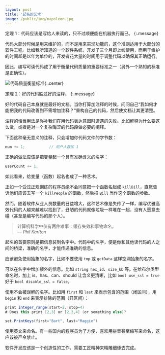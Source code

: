 ```yaml
---
layout: post
title: '起名的艺术'
image: /public/img/napoleon.jpg
---
```



定理 1：代码应该是写给人来读的，只不过顺便能在机器执行而已。
{:.message}

代码大部分时候是用来维护的，而不是用来实现功能的，这个准则适用于大部分的软件工程。比如我所知道的一个软件系统，开发了三个月即上线使用，而用于维护的时间却是以年为单位的，开发者花大量的时间用于调整代码以确保其正确运行。

因此，编写可读代码成了用于衡量代码质量的重要标准之一（另外一个熟知的标准是正确性）。

![代码质量衡量标准](https://infp.github.io/blogimages/code-quality.jpg){:.center}


定理 2：好的代码胜过好的注释。
{:.message}

好的代码自己本身就是最好的文档。当你打算加注释的时候，问问自己“我如何才能把我的代码改善到不需增加注释？”重构自己的代码，然后使文档让其更清楚。

注释的恰当用法是弥补我们在用代码表达意图时遭遇的失败。比如解释为什么要这么做，或者是对一个复杂晦涩的代码段做必要的阐释。

下面这种毫无意义的注释，只会增加你代码文件的字节数：

```c
num += 1;           // 用户人数加 1
```

正确的做法应该是把变量起一个具有准确含义的名字：

```c
userCount += 1;
```

如此看来，给变量（函数）起名也成了一种艺术。

正如一个受过正规训练的程序员绝不会同意把一个函数名起成 `killBill`，直觉告诉他们应该去写一个 `killPeople` 的函数，然后把 `Bill` 当作这个函数的参数。

然而，随着软件从业人员数量的日益增大，这种艺术像是失传了一样，编写优雅高效代码的人越来越难以找到了，丑陋的代码就像垃圾一样堆在一起，没有人愿意去碰（甚至是编写代码的那个人）。


> 计算机科学中仅有两件难事：缓存失效和事物命名。<br>
&mdash; <cite>Phil Karlton</cite>


起名的首要原则是把信息装到名字中。代码中的名字，便是你和其他读代码的人之间的桥梁，准确的名字，才能传递准确的信息。

应该避免使用抽象的名字，比如不要使用 `tmp` 或 `getData` 这样空洞抽象的名字。

可以在名字中增加额外的信息。比如 `string hex_id`、`size_kb` 等。在给布尔类型命名时，加上 is、has、can、should 让含义更清晰，比如 `bool use_ssl = true` 好于 `bool disable_ssl = false`。

使用不会被误解的名字。比如用 `first` 和 `last` 来表示包含的范围（闭区间），用 `begin` 和 `end` 来表示排除的范围（开区间）：

```java
print integer_range(start=2, stop=4)
# Does this print [2,3] or [2,3,4] (or something else)?

set.PrintKeys(first="Bart", last="Maggie")
```

使用英文来命名。有一些国内的程序员为了方便，喜欢用拼音甚至缩写来命名，这应该被严令禁止。


软件开发应该是一个创造性的工作，需要工匠精神来精雕细琢去完成。